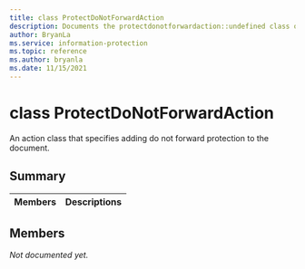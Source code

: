 ```yaml
---
title: class ProtectDoNotForwardAction 
description: Documents the protectdonotforwardaction::undefined class of the Microsoft Information Protection (MIP) SDK.
author: BryanLa
ms.service: information-protection
ms.topic: reference
ms.author: bryanla
ms.date: 11/15/2021
---
```


# class ProtectDoNotForwardAction 
An action class that specifies adding do not forward protection to the document.
  
## Summary
 Members                        | Descriptions                                
--------------------------------|---------------------------------------------
  
## Members
_Not documented yet._
